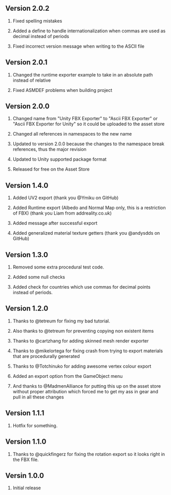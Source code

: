 Version 2.0.2
-------------------------

1. Fixed spelling mistakes

2. Added a define to handle internationalization when commas are used as decimal instead of periods

3. Fixed incorrect version message when writing to the ASCII file


Version 2.0.1
-------------------------

1. Changed the runtime exporter example to take in an absolute path instead of relative

2. Fixed ASMDEF problems when building project


Version 2.0.0
-------------------------

1. Changed name from "Unity FBX Exporter" to "Ascii FBX Exporter" or "Ascii FBX Exporter for Unity" so it could be uploaded to the asset store

2. Changed all references in namespaces to the new name

3. Updated to version 2.0.0 because the changes to the namespace break references, thus the major revision

4. Updated to Unity supported package format

5. Released for free on the Asset Store


Version 1.4.0
-------------------------

1. Added UV2 export (thank you @Ymiku on GitHub)

2. Added Runtime export (Albedo and Normal Map only, this is a restriction of FBX) (thank you Liam from addreality.co.uk)

3. Added message after successful export

4. Added generalized material texture getters (thank you @andysdds on GitHub)


Version 1.3.0
-------------------------

1. Removed some extra procedural test code.

2. Added some null checks

3. Added check for countries which use commas for decimal points instead of periods. 


Version 1.2.0
-------------------------

1. Thanks to @tetreum for fixing my bad tutorial.

2. Also thanks to @tetreum for preventing copying non existent items

3. Thanks to @cartzhang for adding skinned mesh render exporter

4. Thanks to @mikelortega for fixing crash from trying to export materials that are procedurally generated

5. Thanks to @Totchinuko for adding awesome vertex colour export

6. Added an export option from the GameObject menu

7. And thanks to @MadmenAlliance for putting this up on the asset store without proper attribution which forced me to get my ass in gear and pull in all these changes


Version 1.1.1
-------------------------

1. Hotfix for something.

Version 1.1.0
-------------------------

1. Thanks to @quickfingerz for fixing the rotation export so it looks right in the FBX file.

Versin 1.0.0
-------------------------

1. Initial release